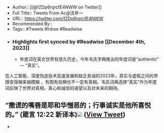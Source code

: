 - Author:: [[@fZDp6rqrcfE4NWW on Twitter]]
- Full Title:: Tweets From Ac@流年～
- URL:: https://twitter.com/fZDp6rqrcfE4NWW
- Recommended By::
- Tags:: #Tweets #Inbox #Readwise
- ### Highlights first synced by #Readwise [[December 4th, 2023]]
    - 年度词在英文世界有悠久历史，今年韦氏字典推出的年度词是“authentic” — “真实”。

在人工智能、深度伪造技术高速发展和缺乏真诚的2023年，真实与虚假之间的界限变得越来越模糊 ，有图有视頻也不一定有真相。韦氏词典选择“真实”作为年度词反映了世界对真相，真心和诚信的渴望以及对未来的期待。

“撒谎的嘴唇是耶和华憎恶的；行事诚实是他所喜悦的。”
(箴言 12:22 新译本)<img src='https://pbs.twimg.com/media/GAaNHM3aIAAEWma.jpg'/> ([View Tweet](https://twitter.com/fZDp6rqrcfE4NWW/status/1731226266538541558))
- 
- 

